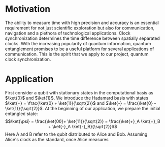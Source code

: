 # Motivation
The ability to measure time with high precision and accuracy is an essential requirement for not just scientific exploration but also for communication, navigation and a plethora of technological applications. 
Clock synchronization determines the time difference between spatially separated clocks. 
With the increasing popularity of quantum information, quantum entanglement promises to be a useful platform for several applications of communication. This is the spirit that we apply to our project, quantum clock synchronization.

# Application
First consider a qubit with stationary states in the computational basis as $\ket{0}$ and $\ket{1}$. We introduce the Hadamard basis with states $\ket{+} = \frac{\ket{0} + \ket{1}}{\sqrt{2}}$ and $\ket{-} = \frac{\ket{0} - \ket{1}}{\sqrt{2}}$. At the beginning of our application, we prepare the initial entangled state:
$$\ket{\psi} = \frac{\ket{00}+ \ket{11}}{\sqrt{2}} = \frac{\ket{+}_A \ket{+}_B + \ket{-}_A \ket{-}_B}{\sqrt{2}}$$
Here A and B refer to the qubit diatributed to Alice and Bob. Assuming Alice's clock as the standard, once Alice measures 
